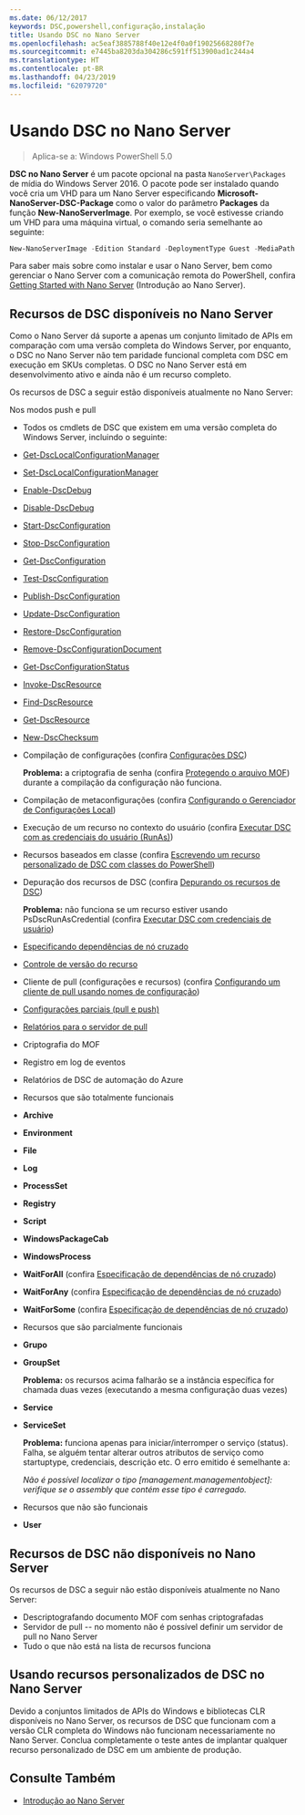 ```yaml
---
ms.date: 06/12/2017
keywords: DSC,powershell,configuração,instalação
title: Usando DSC no Nano Server
ms.openlocfilehash: ac5eaf3885788f40e12e4f0a0f19025668280f7e
ms.sourcegitcommit: e7445ba8203da304286c591ff513900ad1c244a4
ms.translationtype: HT
ms.contentlocale: pt-BR
ms.lasthandoff: 04/23/2019
ms.locfileid: "62079720"
---
```

# <a name="using-dsc-on-nano-server"></a>Usando DSC no Nano Server

> Aplica-se a: Windows PowerShell 5.0

**DSC no Nano Server** é um pacote opcional na pasta `NanoServer\Packages` de mídia do Windows Server 2016. O pacote pode ser instalado quando você cria um VHD para um Nano Server especificando **Microsoft-NanoServer-DSC-Package** como o valor do parâmetro **Packages** da função **New-NanoServerImage**. Por exemplo, se você estivesse criando um VHD para uma máquina virtual, o comando seria semelhante ao seguinte:

```powershell
New-NanoServerImage -Edition Standard -DeploymentType Guest -MediaPath f:\ -BasePath .\Base -TargetPath .\Nano1\Nano.vhd -ComputerName Nano1 -Packages Microsoft-NanoServer-DSC-Package
```

Para saber mais sobre como instalar e usar o Nano Server, bem como gerenciar o Nano Server com a comunicação remota do PowerShell, confira [Getting Started with Nano Server](/windows-server/get-started/getting-started-with-nano-server) (Introdução ao Nano Server).

## <a name="dsc-features-available-on-nano-server"></a>Recursos de DSC disponíveis no Nano Server

Como o Nano Server dá suporte a apenas um conjunto limitado de APIs em comparação com uma versão completa do Windows Server, por enquanto, o DSC no Nano Server não tem paridade funcional completa com DSC em execução em SKUs completas. O DSC no Nano Server está em desenvolvimento ativo e ainda não é um recurso completo.

Os recursos de DSC a seguir estão disponíveis atualmente no Nano Server:

Nos modos push e pull

- Todos os cmdlets de DSC que existem em uma versão completa do Windows Server, incluindo o seguinte:
- [Get-DscLocalConfigurationManager](/powershell/module/PSDesiredStateConfiguration/Get-DscLocalConfigurationManager)
- [Set-DscLocalConfigurationManager](/powershell/module/PSDesiredStateConfiguration/Set-DscLocalConfigurationManager)
- [Enable-DscDebug](/powershell/module/PSDesiredStateConfiguration/Enable-DscDebug)
- [Disable-DscDebug](/powershell/module/PSDesiredStateConfiguration/Disable-DscDebug)
- [Start-DscConfiguration](/powershell/module/psdesiredstateconfiguration/start-dscconfiguration)
- [Stop-DscConfiguration](/powershell/module/PSDesiredStateConfiguration/Stop-DscConfiguration)
- [Get-DscConfiguration](/powershell/module/PSDesiredStateConfiguration/Get-DscConfiguration)
- [Test-DscConfiguration](/powershell/module/psdesiredstateconfiguration/Test-DSCConfiguration)
- [Publish-DscConfiguration](/powershell/module/PSDesiredStateConfiguration/Publish-DscConfiguration)
- [Update-DscConfiguration](/powershell/module/PSDesiredStateConfiguration/Update-DscConfiguration)
- [Restore-DscConfiguration](/powershell/module/PSDesiredStateConfiguration/Restore-DscConfiguration)
- [Remove-DscConfigurationDocument](/powershell/module/PSDesiredStateConfiguration/Remove-DscConfigurationDocument)
- [Get-DscConfigurationStatus](/powershell/module/PSDesiredStateConfiguration/Get-DscConfigurationStatus)
- [Invoke-DscResource](/powershell/module/PSDesiredStateConfiguration/Invoke-DscResource)
- [Find-DscResource](https://technet.microsoft.com/en-us/library/mt517874.aspx)
- [Get-DscResource](/powershell/module/PSDesiredStateConfiguration/Get-DscResource)
- [New-DscChecksum](/powershell/module/PSDesiredStateConfiguration/New-DSCCheckSum)

- Compilação de configurações (confira [Configurações DSC](../configurations/configurations.md))

  **Problema:** a criptografia de senha (confira [Protegendo o arquivo MOF](../pull-server/secureMOF.md)) durante a compilação da configuração não funciona.

- Compilação de metaconfigurações (confira [Configurando o Gerenciador de Configurações Local](../managing-nodes/metaConfig.md))

- Execução de um recurso no contexto do usuário (confira [Executar DSC com as credenciais do usuário (RunAs)](../configurations/runAsUser.md))

- Recursos baseados em classe (confira [Escrevendo um recurso personalizado de DSC com classes do PowerShell](../resources/authoringResourceClass.md))

- Depuração dos recursos de DSC (confira [Depurando os recursos de DSC](../troubleshooting/debugResource.md))

  **Problema:** não funciona se um recurso estiver usando PsDscRunAsCredential (confira [Executar DSC com credenciais de usuário](../configurations/runAsUser.md))

- [Especificando dependências de nó cruzado](../configurations/crossNodeDependencies.md)

- [Controle de versão do recurso](../configurations/sxsResource.md)

- Cliente de pull (configurações e recursos) (confira [Configurando um cliente de pull usando nomes de configuração](../pull-server/pullClientConfigNames.md))

- [Configurações parciais (pull e push)](../pull-server/partialConfigs.md)

- [Relatórios para o servidor de pull](../pull-server/reportServer.md)

- Criptografia do MOF

- Registro em log de eventos

- Relatórios de DSC de automação do Azure

- Recursos que são totalmente funcionais

- **Archive**
- **Environment**
- **File**
- **Log**
- **ProcessSet**
- **Registry**
- **Script**
- **WindowsPackageCab**
- **WindowsProcess**
- **WaitForAll** (confira [Especificação de dependências de nó cruzado](../configurations/crossNodeDependencies.md))
- **WaitForAny** (confira [Especificação de dependências de nó cruzado](../configurations/crossNodeDependencies.md))
- **WaitForSome** (confira [Especificação de dependências de nó cruzado](../configurations/crossNodeDependencies.md))

- Recursos que são parcialmente funcionais
- **Grupo**
- **GroupSet**

  **Problema:** os recursos acima falharão se a instância específica for chamada duas vezes (executando a mesma configuração duas vezes)

- **Service**
- **ServiceSet**

  **Problema:** funciona apenas para iniciar/interromper o serviço (status). Falha, se alguém tentar alterar outros atributos de serviço como startuptype, credenciais, descrição etc. O erro emitido é semelhante a:

  *Não é possível localizar o tipo [management.managementobject]: verifique se o assembly que contém esse tipo é carregado.*

- Recursos que não são funcionais
- **User**

## <a name="dsc-features-not-available-on-nano-server"></a>Recursos de DSC não disponíveis no Nano Server

Os recursos de DSC a seguir não estão disponíveis atualmente no Nano Server:

- Descriptografando documento MOF com senhas criptografadas
- Servidor de pull -- no momento não é possível definir um servidor de pull no Nano Server
- Tudo o que não está na lista de recursos funciona

## <a name="using-custom-dsc-resources-on-nano-server"></a>Usando recursos personalizados de DSC no Nano Server

Devido a conjuntos limitados de APIs do Windows e bibliotecas CLR disponíveis no Nano Server, os recursos de DSC que funcionam com a versão CLR completa do Windows não funcionam necessariamente no Nano Server.
Conclua completamente o teste antes de implantar qualquer recurso personalizado de DSC em um ambiente de produção.

## <a name="see-also"></a>Consulte Também

- [Introdução ao Nano Server](/windows-server/get-started/getting-started-with-nano-server)
